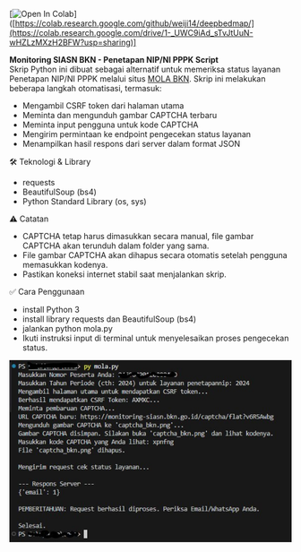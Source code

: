 [![Open In Colab](https://colab.research.google.com/assets/colab-badge.svg)]([https://colab.research.google.com/github/weiji14/deepbedmap/](https://colab.research.google.com/drive/1-_UWC9iAd_sTvJtUuN-wHZLzMXzH2BFW?usp=sharing)]

**Monitoring SIASN BKN - Penetapan NIP/NI PPPK Script** <br />
Skrip Python ini dibuat sebagai alternatif untuk memeriksa status layanan Penetapan NIP/NI PPPK melalui situs [MOLA BKN](https://monitoring-siasn.bkn.go.id/). Skrip ini melakukan beberapa langkah otomatisasi, termasuk:

- Mengambil CSRF token dari halaman utama
- Meminta dan mengunduh gambar CAPTCHA terbaru
- Meminta input pengguna untuk kode CAPTCHA
- Mengirim permintaan ke endpoint pengecekan status layanan
- Menampilkan hasil respons dari server dalam format JSON

🛠️ Teknologi & Library
- requests
- BeautifulSoup (bs4)
- Python Standard Library (os, sys)

⚠️ Catatan
- CAPTCHA tetap harus dimasukkan secara manual, file gambar CAPTCHA akan terunduh dalam folder yang sama.
- File gambar CAPTCHA akan dihapus secara otomatis setelah pengguna memasukkan kodenya.
- Pastikan koneksi internet stabil saat menjalankan skrip.

✅ Cara Penggunaan
- install Python 3
- install library requests dan BeautifulSoup (bs4)
- jalankan python mola.py
- Ikuti instruksi input di terminal untuk menyelesaikan proses pengecekan status.

![alt text](https://github.com/diotivano/mola-script/blob/main/screenshot.jpg)
